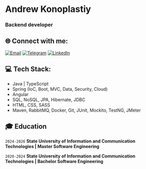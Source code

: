 # Andrew Konoplastiy
### Backend developer


## 🌐 Connect with me:
[![Email](https://img.shields.io/badge/Email-konoplastiy%40gmail.com-red?style=flat&logo=gmail)](mailto:konoplastiy@gmail.com)
[![Telegram](https://img.shields.io/badge/Telegram-konoplastiy-blue?style=flat&logo=telegram)](https://t.me/konoplastiy)
[![LinkedIn](https://img.shields.io/badge/LinkedIn-Andriy%20Konoplastiy-blue?style=flat&logo=linkedin)](https://www.linkedin.com/in/andriy-konoplastiy/)

## 💻 Tech Stack:
- Java | TypeScript 
- Spring (IoC, Boot, MVC, Data, Security, Cloud)
- Angular
- SQL, NoSQL, JPA, Hibernate, JDBC
- HTML, CSS,  SASS
- Maven, RabbitMQ, Docker, Git, JUnit, Mockito, TestNG, JMeter

## 🎓 Education

`2024-2026`
__State University of Information and Communication Technologies | Master Software Engineering__


`2020-2024`
__State University of Information and Communication Technologies | Bachelor Software Engineering__


